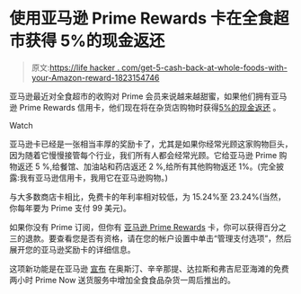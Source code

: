 # 使用亚马逊 Prime Rewards 卡在全食超市获得 5%的现金返还

> 原文:[https://life hacker . com/get-5-cash-back-at-whole-foods-with-your-Amazon-reward-1823154746](https://lifehacker.com/get-5-cash-back-at-whole-foods-with-your-amazon-reward-1823154746)

亚马逊最近对全食超市的收购对 Prime 会员来说越来越甜蜜，如果他们拥有亚马逊 Prime Rewards 信用卡，他们现在将在杂货店购物时获得[5%的现金返还](http://phx.corporate-ir.net/phoenix.zhtml?c=176060&p=irol-newsArticle&ID=2333196) 。

Watch

亚马逊卡已经是一张相当丰厚的奖励卡了，尤其是如果你经常光顾这家购物巨头，因为随着它慢慢接管每个行业，我们所有人都会经常光顾。它给亚马逊 Prime 购物返还 5 %,给餐馆、加油站和药店返还 2 %,给所有其他购物返还 1%。(完全披露:我有亚马逊信用卡，我用它在亚马逊购物。)

与大多数商店卡相比，免费卡的年利率相对较低，为 15.24%至 23.24%(当然，你每年要为 Prime 支付 99 美元)。

如果你没有 Prime 订阅，但你有 [亚马逊 Prime Rewards](https://www.amazon.com/b?asc_campaign=InlineText&asc_refurl=https://lifehacker.com/get-5-cash-back-at-whole-foods-with-your-amazon-reward-1823154746&asc_source=&node=17599167011&ref=vanWFMC&tag=kinjalifehackerlink-20) 卡，你可以获得百分之三的退款。要查看您是否有资格，请在您的帐户设置中单击“管理支付选项”，然后展开您的亚马逊奖励卡的详细信息。

这项新功能是在亚马逊 [宣布](http://phx.corporate-ir.net/phoenix.zhtml?c=176060&p=irol-newsArticle&ID=2331171) 在奥斯汀、辛辛那提、达拉斯和弗吉尼亚海滩的免费两小时 Prime Now 送货服务中增加全食食品杂货一周后推出的。